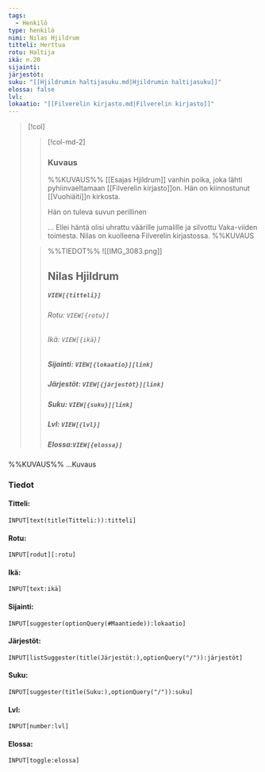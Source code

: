 ```yaml
---
tags:
  - Henkilö
type: henkilö
nimi: Nilas Hjildrum
titteli: Herttua
rotu: Haltija
ikä: n.20
sijainti: 
järjestöt: 
suku: "[[Hjildrumin haltijasuku.md|Hjildrumin haltijasuku]]"
elossa: false
lvl: 
lokaatio: "[[Filverelin kirjasto.md|Filverelin kirjasto]]"
---
```


>[!col]
>>[!col-md-2]
>>### Kuvaus
>>%%KUVAUS%%
>>[[Esajas Hjildrum]] vanhin poika, joka lähti pyhiinvaeltamaan [[Filverelin kirjasto]]on. Hän on kiinnostunut [[Vuohiäiti]]n kirkosta.
>>
>>Hän on tuleva suvun perillinen
>>
>>... Ellei häntä olisi uhrattu väärille jumalille ja silvottu Vaka-viiden toimesta. Nilas on kuolleena Filverelin kirjastossa.
>>%%KUVAUS
>
>>%%TIEDOT%%
>>![[IMG_3083.png]]
>> ## Nilas Hjildrum
>>##### *`VIEW[{titteli}]`*
>>###### Rotu: `VIEW[{rotu}]`
>>###### Ikä: `VIEW[{ikä}]`
>>##### Sijainti: `VIEW[{lokaatio}][link]`
>>##### Järjestöt: `VIEW[{järjestöt}][link]`
>>##### Suku: `VIEW[{suku}][link]`
>>##### Lvl: `VIEW[{lvl}]`
>>##### Elossa:`VIEW[{elossa}]`

%%KUVAUS%%
...Kuvaus


### Tiedot
#### Titteli: 
`INPUT[text(title(Titteli:)):titteli]`
#### Rotu:
`INPUT[rodut][:rotu]`
#### Ikä:
`INPUT[text:ikä]`
#### Sijainti:
`INPUT[suggester(optionQuery(#Maantiede)):lokaatio]`
#### Järjestöt:
```meta-bind
INPUT[listSuggester(title(Järjestöt:),optionQuery("/")):järjestöt]
```
#### Suku:
`INPUT[suggester(title(Suku:),optionQuery("/")):suku]`
#### Lvl:
`INPUT[number:lvl]`
#### Elossa:
`INPUT[toggle:elossa]`









